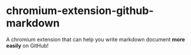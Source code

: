 # chromium-extension-github-markdown

A chromium extension that can help you write markdown document **more easily** on GitHub!
